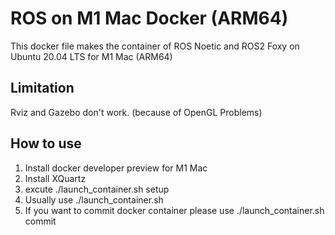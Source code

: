 # ROS on M1 Mac Docker (ARM64)
 This docker file makes the container of ROS Noetic and ROS2 Foxy on Ubuntu 20.04 LTS for M1 Mac (ARM64)
## Limitation
 Rviz and Gazebo don't work. (because of OpenGL Problems)
## How to use
1. Install docker developer preview for M1 Mac
2. Install XQuartz
2. excute ./launch_container.sh setup
3. Usually use ./launch_container.sh
4. If you want to commit docker container please use ./launch_container.sh commit
